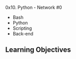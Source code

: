 0x10. Python - Network #0
<ul>
<li>Bash</li>
<li>Python</li>
<li>Scripting</li>
<li>Back-end</li>
</ul>

<h2>Learning Objectives</h2>
